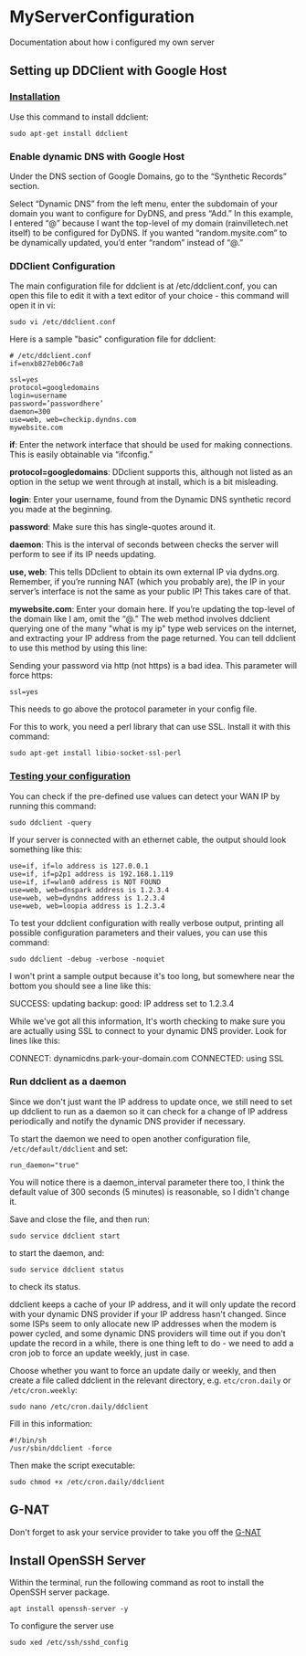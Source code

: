 # MyServerConfiguration
Documentation about how i configured my own server

## Setting up DDClient with Google Host 

### [Installation](https://samhobbs.co.uk/2015/01/dynamic-dns-ddclient-raspberry-pi-and-ubuntu)

Use this command to install ddclient:
```
sudo apt-get install ddclient
```
### Enable dynamic DNS with Google Host

Under the DNS section of Google Domains, go to the “Synthetic Records” section.

Select “Dynamic DNS” from the left menu, enter the subdomain of your domain you want to configure for DyDNS, and press “Add.” In this example, I entered “@” because I want the top-level of my domain (rainvilletech.net itself) to be configured for DyDNS. If you wanted “random.mysite.com” to be dynamically updated, you’d enter “random” instead of “@.”

### DDClient Configuration

The main configuration file for ddclient is at /etc/ddclient.conf, you can open this file to edit it with a text editor of your choice - this command will open it in vi:

```
sudo vi /etc/ddclient.conf
```
Here is a sample "basic" configuration file for ddclient:

```
# /etc/ddclient.conf
if=enxb827eb06c7a8

ssl=yes
protocol=googledomains
login=username
password=’passwordhere’
daemon=300
use=web, web=checkip.dyndns.com
mywebsite.com
```
**if**: Enter the network interface that should be used for making connections. This is easily obtainable via “ifconfig.”

**protocol=googledomains**: DDclient supports this, although not listed as an option in the setup we went through at install, which is a bit misleading.

**login**: Enter your username, found from the Dynamic DNS synthetic record you made at the beginning.

**password**: Make sure this has single-quotes around it.

**daemon**: This is the interval of seconds between checks the server will perform to see if its IP needs updating.

**use, web**: This tells DDclient to obtain its own external IP via dydns.org. Remember, if you’re running NAT (which you probably are), the IP in your server’s interface is not the same as your public IP! This takes care of that.

**mywebsite.com**: Enter your domain here. If you’re updating the top-level of the domain like I am, omit the “@.”
The web method involves ddclient querying one of the many "what is my ip" type web services on the internet, and extracting your IP address from the page returned. You can tell ddclient to use this method by using this line:

Sending your password via http (not https) is a bad idea. This parameter will force https:
```
ssl=yes
```

This needs to go above the protocol parameter in your config file.

For this to work, you need a perl library that can use SSL. Install it with this command:
```
sudo apt-get install libio-socket-ssl-perl
```
### [Testing your configuration](http://www.netinstructions.com/how-to-setup-dynamic-dns-for-home-computer-or-server/)

You can check if the pre-defined use values can detect your WAN IP by running this command:
```
sudo ddclient -query
```

If your server is connected with an ethernet cable, the output should look something like this:
```
use=if, if=lo address is 127.0.0.1
use=if, if=p2p1 address is 192.168.1.119
use=if, if=wlan0 address is NOT FOUND
use=web, web=dnspark address is 1.2.3.4
use=web, web=dyndns address is 1.2.3.4
use=web, web=loopia address is 1.2.3.4
```
To test your ddclient configuration with really verbose output, printing all possible configuration parameters and their values, you can use this command:
```
sudo ddclient -debug -verbose -noquiet
```
I won't print a sample output because it's too long, but somewhere near the bottom you should see a line like this:

SUCCESS:  updating backup: good: IP address set to 1.2.3.4

While we've got all this information, It's worth checking to make sure you are actually using SSL to connect to your dynamic DNS provider. Look for lines like this:

CONNECT:  dynamicdns.park-your-domain.com
CONNECTED:  using SSL

### Run ddclient as a daemon

Since we don't just want the IP address to update once, we still need to set up ddclient to run as a daemon so it can check for a change of IP address periodically and notify the dynamic DNS provider if necessary.

To start the daemon we need to open another configuration file, `/etc/default/ddclient` and set:
```
run_daemon="true"
```
You will notice there is a daemon_interval parameter there too, I think the default value of 300 seconds (5 minutes) is reasonable, so I didn't change it.

Save and close the file, and then run:
```
sudo service ddclient start
```
to start the daemon, and:
```
sudo service ddclient status
```
to check its status.

ddclient keeps a cache of your IP address, and it will only update the record with your dynamic DNS provider if your IP address hasn't changed. Since some ISPs seem to only allocate new IP addresses when the modem is power cycled, and some dynamic DNS providers will time out if you don't update the record in a while, there is one thing left to do - we need to add a cron job to force an update weekly, just in case.

Choose whether you want to force an update daily or weekly, and then create a file called ddclient in the relevant directory, e.g. `etc/cron.daily` or `/etc/cron.weekly`:
```
sudo nano /etc/cron.daily/ddclient
```
Fill in this information:
```
#!/bin/sh
/usr/sbin/ddclient -force
```
Then make the script executable:
```
sudo chmod +x /etc/cron.daily/ddclient
```
## G-NAT
Don't forget to ask your service provider to take you off the [G-NAT](https://en.wikipedia.org/wiki/Carrier-grade_NAT)
## Install OpenSSH Server

Within the terminal, run the following command as root to install the OpenSSH server package.
```
apt install openssh-server -y
```

To configure the server use 
```
sudo xed /etc/ssh/sshd_config
```
